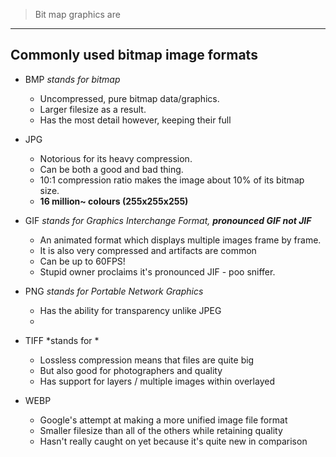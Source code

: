 >Bit map graphics are 
-----
## Commonly used bitmap image formats
- BMP *stands for bitmap*
	- Uncompressed, pure bitmap data/graphics.
	- Larger filesize as a result.
	- Has the most detail however, keeping their full
- JPG
	- Notorious for its heavy compression.
	- Can be both a good and bad thing.
	- 10:1 compression ratio makes the image about 10% of its bitmap size.
	- **16 million~ colours (255x255x255)**

- GIF *stands for Graphics Interchange Format,* ***pronounced GIF not JIF***
	- An animated format which displays multiple images frame by frame.
	- It is also very compressed and artifacts are common
	- Can be up to 60FPS! 
	- Stupid owner proclaims it's pronounced JIF - poo sniffer.

- PNG *stands for Portable Network Graphics*
	- Has the ability for transparency unlike JPEG
	- 

- TIFF *stands for *
	- Lossless compression means that files are quite big
	- But also good for photographers and quality
	- Has support for layers / multiple images within overlayed
- WEBP
	- Google's attempt at making a more unified image file format
	- Smaller filesize than all of the others while retaining quality
	- Hasn't really caught on yet because it's quite new in comparison